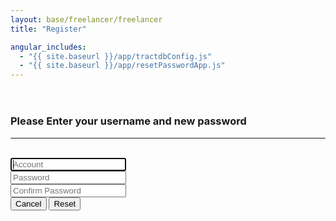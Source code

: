 ```yaml
---
layout: base/freelancer/freelancer
title: "Register"

angular_includes:
  - "{{ site.baseurl }}/app/tractdbConfig.js"
  - "{{ site.baseurl }}/app/resetPasswordApp.js"
---
```


<header>
    <div class="container">
        <div class="row">
            <div class="col-lg-12">
            </div>
        </div>
    </div>
</header>

<div class="container base-content" ng-app="resetPasswordApp" ng-controller="resetPasswordController">
    <div class="row">
        <div class="col-lg-12">
            <form ng-submit="submitResetPasswordForm()" id="ResetPasswordForm" name="ResetPasswordForm" class="form-signin">
                <h3 class="form-signin-heading">Please Enter your username and new password</h3>
                <hr class="colorgraph"><br>
                <input class="form-control" name="account" placeholder="Account" autofocus="" required="" maxlength="20" ng-model="viewModel.account" /><br/>
                <input type="password" class="form-control" name="password" placeholder="Password" required="" maxlength="24" ng-model="viewModel.password" /><br/>
                <input type="password" class="form-control" name="confirmPassword" placeholder="Confirm Password" required="" maxlength="24" ng-model="viewModel.confirmPassword" /><br/>
                <button class="btn btn-small" name="Cancel" value="Cancel">Cancel</button>
                <button class="btn btn-small btn-primary" name="Reset" value="Reset" type="submit">Reset</button><br/><br/>
            </form>
        </div>
    </div>
</div>

<!--
  <style>
    .wrapper {
      margin-top: 20px;
      margin-bottom: 20px;
    }
    form {
      width: 320px;
      margin: 0 auto;
    }
    .btn-small {
      width:80px !important;
      display: inline !important;
    }
    .tac {
      font-size: 10px;
    }
  </style>
-->
